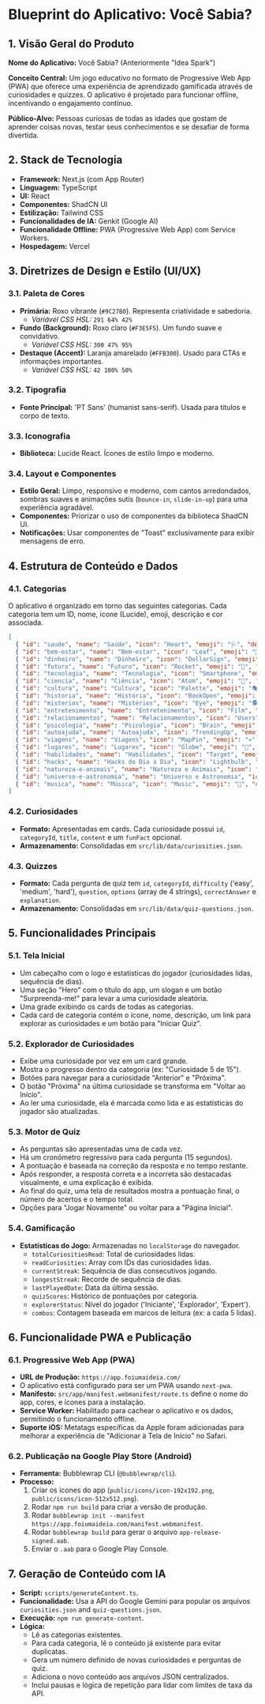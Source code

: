 # Blueprint do Aplicativo: Você Sabia?

## 1. Visão Geral do Produto

**Nome do Aplicativo:** Você Sabia? (Anteriormente "Idea Spark")

**Conceito Central:** Um jogo educativo no formato de Progressive Web App (PWA) que oferece uma experiência de aprendizado gamificada através de curiosidades e quizzes. O aplicativo é projetado para funcionar offline, incentivando o engajamento contínuo.

**Público-Alvo:** Pessoas curiosas de todas as idades que gostam de aprender coisas novas, testar seus conhecimentos e se desafiar de forma divertida.

## 2. Stack de Tecnologia

- **Framework:** Next.js (com App Router)
- **Linguagem:** TypeScript
- **UI:** React
- **Componentes:** ShadCN UI
- **Estilização:** Tailwind CSS
- **Funcionalidades de IA:** Genkit (Google AI)
- **Funcionalidade Offline:** PWA (Progressive Web App) com Service Workers.
- **Hospedagem:** Vercel

## 3. Diretrizes de Design e Estilo (UI/UX)

### 3.1. Paleta de Cores

- **Primária:** Roxo vibrante (`#9C27B0`). Representa criatividade e sabedoria.
  - *Variável CSS HSL:* `291 64% 42%`
- **Fundo (Background):** Roxo claro (`#F3E5F5`). Um fundo suave e convidativo.
  - *Variável CSS HSL:* `300 47% 95%`
- **Destaque (Accent):** Laranja amarelado (`#FFB300`). Usado para CTAs e informações importantes.
  - *Variável CSS HSL:* `42 100% 50%`

### 3.2. Tipografia

- **Fonte Principal:** 'PT Sans' (humanist sans-serif). Usada para títulos e corpo de texto.

### 3.3. Iconografia

- **Biblioteca:** Lucide React. Ícones de estilo limpo e moderno.

### 3.4. Layout e Componentes

- **Estilo Geral:** Limpo, responsivo e moderno, com cantos arredondados, sombras suaves e animações sutis (`bounce-in`, `slide-in-up`) para uma experiência agradável.
- **Componentes:** Priorizar o uso de componentes da biblioteca ShadCN UI.
- **Notificações:** Usar componentes de "Toast" exclusivamente para exibir mensagens de erro.

## 4. Estrutura de Conteúdo e Dados

### 4.1. Categorias

O aplicativo é organizado em torno das seguintes categorias. Cada categoria tem um ID, nome, ícone (Lucide), emoji, descrição e cor associada.

```json
[
  { "id": "saude", "name": "Saúde", "icon": "Heart", "emoji": "🩺", "description": "Corpo humano e medicina.", "color": "#EF5350" },
  { "id": "bem-estar", "name": "Bem-estar", "icon": "Leaf", "emoji": "🌱", "description": "Vida saudável e equilibrada.", "color": "#66BB6A" },
  { "id": "dinheiro", "name": "Dinheiro", "icon": "DollarSign", "emoji": "💰", "description": "Educação financeira.", "color": "#FFEE58" },
  { "id": "futuro", "name": "Futuro", "icon": "Rocket", "emoji": "🔮", "description": "Tendências e previsões.", "color": "#7E57C2" },
  { "id": "tecnologia", "name": "Tecnologia", "icon": "Smartphone", "emoji": "💻", "description": "Inovações do mundo tech.", "color": "#29B6F6" },
  { "id": "ciencia", "name": "Ciência", "icon": "Atom", "emoji": "🔬", "description": "Descobertas fascinantes.", "color": "#BDBDBD" },
  { "id": "cultura", "name": "Cultura", "icon": "Palette", "emoji": "🎭", "description": "Arte, tradições e expressões.", "color": "#FFA726" },
  { "id": "historia", "name": "História", "icon": "BookOpen", "emoji": "📜", "description": "Fatos interessantes do passado.", "color": "#A1887F" },
  { "id": "misterios", "name": "Mistérios", "icon": "Eye", "emoji": "🕵️", "description": "Enigmas não resolvidos.", "color": "#42A5F5" },
  { "id": "entretenimento", "name": "Entretenimento", "icon": "Film", "emoji": "🎬", "description": "Filmes, séries e celebridades.", "color": "#EC407A" },
  { "id": "relacionamentos", "name": "Relacionamentos", "icon": "Users", "emoji": "❤️", "description": "Dicas sobre relações humanas.", "color": "#FF7043" },
  { "id": "psicologia", "name": "Psicologia", "icon": "Brain", "emoji": "🧠", "description": "Como funciona a mente humana.", "color": "#AB47BC" },
  { "id": "autoajuda", "name": "Autoajuda", "icon": "TrendingUp", "emoji": "🌟", "description": "Dicas para crescimento pessoal.", "color": "#26A69A" },
  { "id": "viagens", "name": "Viagens", "icon": "MapPin", "emoji": "✈️", "description": "Destinos incríveis e dicas.", "color": "#5C6BC0" },
  { "id": "lugares", "name": "Lugares", "icon": "Globe", "emoji": "📍", "description": "Curiosidades ao redor do mundo.", "color": "#8D6E63" },
  { "id": "habilidades", "name": "Habilidades", "icon": "Target", "emoji": "🛠️", "description": "Desenvolva novas competências.", "color": "#78909C" },
  { "id": "hacks", "name": "Hacks do Dia a Dia", "icon": "Lightbulb", "emoji": "💡", "description": "Truques úteis para facilitar a vida.", "color": "#FFCA28" },
  { "id": "natureza-e-animais", "name": "Natureza e Animais", "icon": "PawPrint", "emoji": "🐾", "description": "O reino animal e fenômenos naturais.", "color": "#4CAF50" },
  { "id": "universo-e-astronomia", "name": "Universo e Astronomia", "icon": "Orbit", "emoji": "🌌", "description": "Segredos do cosmos e das galáxias.", "color": "#3F51B5" },
  { "id": "musica", "name": "Música", "icon": "Music", "emoji": "🎵", "description": "História de bandas, artistas e gêneros.", "color": "#E91E63" }
]
```

### 4.2. Curiosidades

- **Formato:** Apresentadas em cards. Cada curiosidade possui `id`, `categoryId`, `title`, `content` e um `funFact` opcional.
- **Armazenamento:** Consolidadas em `src/lib/data/curiosities.json`.

### 4.3. Quizzes

- **Formato:** Cada pergunta de quiz tem `id`, `categoryId`, `difficulty` ('easy', 'medium', 'hard'), `question`, `options` (array de 4 strings), `correctAnswer` e `explanation`.
- **Armazenamento:** Consolidadas em `src/lib/data/quiz-questions.json`.

## 5. Funcionalidades Principais

### 5.1. Tela Inicial
- Um cabeçalho com o logo e estatísticas do jogador (curiosidades lidas, sequência de dias).
- Uma seção "Hero" com o título do app, um slogan e um botão "Surpreenda-me!" para levar a uma curiosidade aleatória.
- Uma grade exibindo os cards de todas as categorias.
- Cada card de categoria contém o ícone, nome, descrição, um link para explorar as curiosidades e um botão para "Iniciar Quiz".

### 5.2. Explorador de Curiosidades
- Exibe uma curiosidade por vez em um card grande.
- Mostra o progresso dentro da categoria (ex: "Curiosidade 5 de 15").
- Botões para navegar para a curiosidade "Anterior" e "Próxima".
- O botão "Próxima" na última curiosidade se transforma em "Voltar ao Início".
- Ao ler uma curiosidade, ela é marcada como lida e as estatísticas do jogador são atualizadas.

### 5.3. Motor de Quiz
- As perguntas são apresentadas uma de cada vez.
- Há um cronômetro regressivo para cada pergunta (15 segundos).
- A pontuação é baseada na correção da resposta e no tempo restante.
- Após responder, a resposta correta e a incorreta são destacadas visualmente, e uma explicação é exibida.
- Ao final do quiz, uma tela de resultados mostra a pontuação final, o número de acertos e o tempo total.
- Opções para "Jogar Novamente" ou voltar para a "Página Inicial".

### 5.4. Gamificação
- **Estatísticas do Jogo:** Armazenadas no `localStorage` do navegador.
  - `totalCuriositiesRead`: Total de curiosidades lidas.
  - `readCuriosities`: Array com IDs das curiosidades lidas.
  - `currentStreak`: Sequência de dias consecutivos jogando.
  - `longestStreak`: Recorde de sequência de dias.
  - `lastPlayedDate`: Data da última sessão.
  - `quizScores`: Histórico de pontuações por categoria.
  - `explorerStatus`: Nível do jogador ('Iniciante', 'Explorador', 'Expert').
  - `combos`: Contagem baseada em marcos de leitura (ex: a cada 5 lidas).

## 6. Funcionalidade PWA e Publicação

### 6.1. Progressive Web App (PWA)
- **URL de Produção:** `https://app.foiumaideia.com/`
- O aplicativo está configurado para ser um PWA usando `next-pwa`.
- **Manifesto:** `src/app/manifest.webmanifest/route.ts` define o nome do app, cores, e ícones para a instalação.
- **Service Worker:** Habilitado para cachear o aplicativo e os dados, permitindo o funcionamento offline.
- **Suporte iOS:** Metatags específicas da Apple foram adicionadas para melhorar a experiência de "Adicionar à Tela de Início" no Safari.

### 6.2. Publicação na Google Play Store (Android)
- **Ferramenta:** Bubblewrap CLI (`@bubblewrap/cli`).
- **Processo:**
  1. Criar os ícones do app (`public/icons/icon-192x192.png`, `public/icons/icon-512x512.png`).
  2. Rodar `npm run build` para criar a versão de produção.
  3. Rodar `bubblewrap init --manifest https://app.foiumaideia.com/manifest.webmanifest`.
  4. Rodar `bubblewrap build` para gerar o arquivo `app-release-signed.aab`.
  5. Enviar o `.aab` para o Google Play Console.

## 7. Geração de Conteúdo com IA

- **Script:** `scripts/generateContent.ts`.
- **Funcionalidade:** Usa a API do Google Gemini para popular os arquivos `curiosities.json` and `quiz-questions.json`.
- **Execução:** `npm run generate-content`.
- **Lógica:**
  - Lê as categorias existentes.
  - Para cada categoria, lê o conteúdo já existente para evitar duplicatas.
  - Gera um número definido de novas curiosidades e perguntas de quiz.
  - Adiciona o novo conteúdo aos arquivos JSON centralizados.
  - Inclui pausas e lógica de repetição para lidar com limites de taxa da API.
